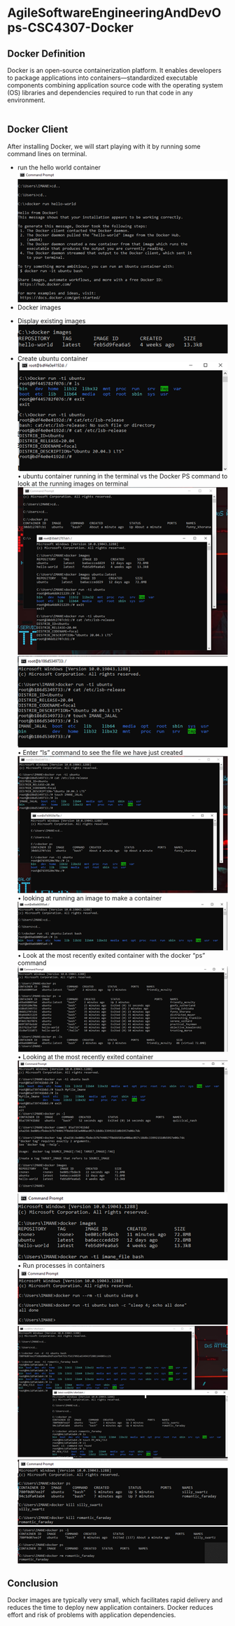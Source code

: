 # AgileSoftwareEngineeringAndDevOps-CSC4307-Docker <br />
## Docker Definition <br />
Docker is an open-source containerization platform. It enables developers to package applications into containers—standardized executable components combining application source code with the operating system (OS) libraries and dependencies required to run that code in any environment. <br /> <br />
## Docker Client <br />
After installing Docker, we will start playing with it by running some command lines on terminal. <br />
* run the hello world container <br />
![](Screenshots/Picture1.png) <br />
* Docker images <br />
- Display existing images <br />
![](Screenshots/Picture2.png) <br />
- Create ubuntu container <br />
![](Screenshots/Picture3.png) <br />
•	ubuntu container running in the terminal vs the Docker PS command to look at the running images on terminal <br />
![](Screenshots/Picture4.png) <br />
![](Screenshots/Picture5.png) <br />
•	Enter “ls” command to see the file we have just created <br />
![](Screenshots/Picture6.png) <br />
•	looking at running an image to make a container <br />
![](Screenshots/Picture7.png) <br />
•	Look at the most recently exited container with the docker “ps” command <br />
![](Screenshots/Picture8.png) <br />
•	Looking at the most recently exited container <br />
![](Screenshots/Picture9.png) <br />
![](Screenshots/Picture10.png) <br />
•	Run processes in containers <br />
![](Screenshots/Picture11.png) <br />
![](Screenshots/Picture12.png) <br />
![](Screenshots/Picture13.png) <br />
![](Screenshots/Picture14.png) <br />
## Conclusion <br />
Docker images are typically very small, which facilitates rapid delivery and reduces the time to deploy new application containers. Docker reduces effort and risk of problems with application dependencies. <br />
